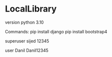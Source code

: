 # LocalLibrary
version python 3.10

Commands:
pip install django 
pip install bootstrap4

superuser
sijed
12345

user
Danil
Danil12345
